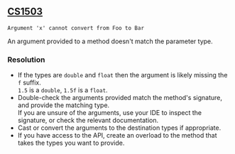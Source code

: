 ## [CS1503](https://docs.microsoft.com/en-us/dotnet/csharp/misc/cs1503)

```
Argument 'x' cannot convert from Foo to Bar
```


An argument provided to a method doesn't match the parameter type.  

### Resolution
- If the types are `double` and `float` then the argument is likely missing the `f` suffix.  
  `1.5` is a `double`, `1.5f` is a `float`.
- Double-check the arguments provided match the method's signature, and provide the matching type.  
  If you are unsure of the arguments, use your IDE to inspect the signature, or check the relevant documentation.
- Cast or convert the arguments to the destination types if appropriate.
- If you have access to the API, create an overload to the method that takes the types you want to provide.